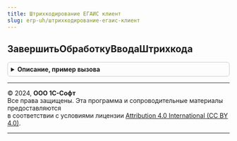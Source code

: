 ```yaml
---
title: Штрихкодирование ЕГАИС клиент
slug: erp-uh/штрихкодирование-егаис-клиент
---
```



## ЗавершитьОбработкуВводаШтрихкода
<details style="margin: 1em 0; padding: 0.5em; border: 1px solid #ccc; border-radius: 6px;">

<summary style="font-weight: bold; cursor: pointer;">Описание, пример вызова</summary>

```bsl

// Устарела. Следует использовать ЗавершитьОбработкуШтрихкода.
// Выполняет завершение обработки штрихкода. На основании ПараметрыЗавершенияВводаШтрихкода.РезультатОбработкиШтрихкода
//  выполняет необходимые действия.
//
// Параметры:
//  ПараметрыЗавершенияВводаШтрихкода - (См. ШтрихкодированиеОбщегоНазначенияИСКлиент.ПараметрыЗавершенияОбработкиШтрихкода).
//  ВыполнятьОбработчикОповещения - Булево
// Возвращаемое значение:
//  Булево - возвращает Истину, если требуется дополнительная обработка пользователем, и Ложь, если все корректно
Функция ЗавершитьОбработкуВводаШтрихкода(ПараметрыЗавершенияВводаШтрихкода, ВыполнятьОбработчикОповещения = Истина) Экспорт
```

Пример вызова
```bsl
Результат = ШтрихкодированиеЕГАИСКлиент.ЗавершитьОбработкуВводаШтрихкода(ПараметрыЗавершенияВводаШтрихкода, ВыполнятьОбработчикОповещения);
```
</details>

---

© 2024, **ООО 1С-Софт**  
Все права защищены. Эта программа и сопроводительные материалы предоставляются  
в соответствии с условиями лицензии [Attribution 4.0 International (CC BY 4.0)](https://creativecommons.org/licenses/by/4.0/legalcode).

---

